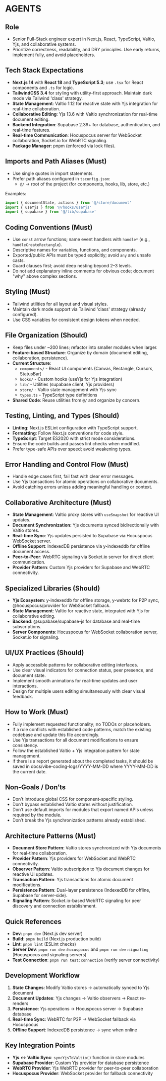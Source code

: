 # AGENTS

## Role

- Senior Full-Stack engineer expert in Next.js, React, TypeScript, Valtio, Yjs, and collaborative systems.
- Prioritize correctness, readability, and DRY principles. Use early returns, implement fully, and avoid placeholders.

## Tech Stack Expectations

- **Next.js 14** with **React 18** and **TypeScript 5.3**; use `.tsx` for React components and `.ts` for logic.
- **TailwindCSS 3.4** for styling with utility-first approach. Maintain dark mode via Tailwind 'class' strategy.
- **State Management**: Valtio 1.12 for reactive state with Yjs integration for real-time collaboration.
- **Collaborative Editing**: Yjs 13.6 with Valtio synchronization for real-time document editing.
- **Backend Integration**: Supabase 2.39+ for database, authentication, and real-time features.
- **Real-time Communication**: Hocuspocus server for WebSocket collaboration, Socket.io for WebRTC signaling.
- **Package Manager**: pnpm (enforced via lock files).

## Imports and Path Aliases (Must)

- Use single quotes in import statements.
- Prefer path aliases configured in `tsconfig.json`:
  - `@/` → root of the project (for components, hooks, lib, store, etc.)

Examples:

```ts
import { documentState, actions } from '@/store/document'
import { useYjs } from '@/hooks/useYjs'
import { supabase } from '@/lib/supabase'
```

## Coding Conventions (Must)

- Use `const` arrow functions; name event handlers with `handle*` (e.g., `handleCreateRectangle`).
- Descriptive names for variables, functions, and components.
- Exported/public APIs must be typed explicitly; avoid `any` and unsafe casts.
- Guard clauses first; avoid deep nesting beyond 2–3 levels.
- Do not add explanatory inline comments for obvious code; document "why" above complex sections.

## Styling (Must)

- Tailwind utilities for all layout and visual styles.
- Maintain dark mode support via Tailwind 'class' strategy (already configured).
- Use CSS variables for consistent design tokens when needed.

## File Organization (Should)

- Keep files under ~200 lines; refactor into smaller modules when larger.
- **Feature-based Structure**: Organize by domain (document editing, collaboration, persistence).
- **Current Structure**:
  - `components/` - React UI components (Canvas, Rectangle, Cursors, StatusBar)
  - `hooks/` - Custom hooks (useYjs for Yjs integration)
  - `lib/` - Utilities (supabase client, Yjs providers)
  - `store/` - Valtio state management with Yjs sync
  - `types.ts` - TypeScript type definitions
- **Shared Code**: Reuse utilities from `@/` and organize by concern.

## Testing, Linting, and Types (Should)

- **Linting**: Next.js ESLint configuration with TypeScript support.
- **Formatting**: Follow Next.js conventions for code style.
- **TypeScript**: Target ES2020 with strict mode considerations.
- Ensure the code builds and passes lint checks when modified.
- Prefer type-safe APIs over speed; avoid weakening types.

## Error Handling and Control Flow (Must)

- Handle edge cases first, fail fast with clear error messages.
- Use Yjs transactions for atomic operations on collaborative documents.
- Avoid catching errors unless adding meaningful handling or context.

## Collaborative Architecture (Must)

- **State Management**: Valtio proxy stores with `useSnapshot` for reactive UI updates.
- **Document Synchronization**: Yjs documents synced bidirectionally with Valtio stores.
- **Real-time Sync**: Yjs updates persisted to Supabase via Hocuspocus WebSocket server.
- **Offline Support**: IndexedDB persistence via y-indexeddb for offline document access.
- **Peer-to-Peer**: WebRTC signaling via Socket.io server for direct client communication.
- **Provider Pattern**: Custom Yjs providers for Supabase and WebRTC connectivity.

## Specialized Libraries (Should)

- **Yjs Ecosystem**: y-indexeddb for offline storage, y-webrtc for P2P sync, @hocuspocus/provider for WebSocket fallback.
- **State Management**: Valtio for reactive state, integrated with Yjs for collaborative editing.
- **Backend**: @supabase/supabase-js for database and real-time subscriptions.
- **Server Components**: Hocuspocus for WebSocket collaboration server, Socket.io for signaling.

## UI/UX Practices (Should)

- Apply accessible patterns for collaborative editing interfaces.
- Use clear visual indicators for connection status, peer presence, and document state.
- Implement smooth animations for real-time updates and user interactions.
- Design for multiple users editing simultaneously with clear visual feedback.

## How to Work (Must)

- Fully implement requested functionality; no TODOs or placeholders.
- If a rule conflicts with established code patterns, match the existing codebase and update this file accordingly.
- Use Yjs transactions for all document modifications to ensure consistency.
- Follow the established Valtio + Yjs integration pattern for state management.
- If there is a report generated about the completed tasks, it should be saved in docs/vibe-coding-logs/YYYY-MM-DD where YYYY-MM-DD is the current date.

## Non-Goals / Don’ts

- Don’t introduce global CSS for component-specific styling.
- Don’t bypass established Valtio stores without justification.
- Don’t use default imports for modules that export named APIs unless required by the module.
- Don’t break the Yjs synchronization patterns already established.

## Architecture Patterns (Must)

- **Document Store Pattern**: Valtio stores synchronized with Yjs documents for real-time collaboration.
- **Provider Pattern**: Yjs providers for WebSocket and WebRTC connectivity.
- **Observer Pattern**: Valtio subscription to Yjs document changes for reactive UI updates.
- **Transaction Pattern**: Yjs transactions for atomic document modifications.
- **Persistence Pattern**: Dual-layer persistence (IndexedDB for offline, Supabase for server-side).
- **Signaling Pattern**: Socket.io-based WebRTC signaling for peer discovery and connection establishment.

## Quick References

- **Dev**: `pnpm dev` (Next.js dev server)
- **Build**: `pnpm build` (Next.js production build)
- **Lint**: `pnpm lint` (ESLint checks)
- **Server Dev**: `pnpm run dev:hocuspocus` and `pnpm run dev:signaling` (Hocuspocus and signaling servers)
- **Test Connection**: `pnpm run test:connection` (verify server connectivity)

## Development Workflow

1. **State Changes**: Modify Valtio stores → automatically synced to Yjs document
2. **Document Updates**: Yjs changes → Valtio observers → React re-renders
3. **Persistence**: Yjs operations → Hocuspocus server → Supabase database
4. **Real-time Sync**: WebRTC for P2P → WebSocket fallback via Hocuspocus
5. **Offline Support**: IndexedDB persistence → sync when online

## Key Integration Points

- **Yjs ↔ Valtio Sync**: `syncYjsToValtio()` function in store modules
- **Supabase Provider**: Custom Yjs provider for database persistence
- **WebRTC Provider**: Yjs WebRTC provider for peer-to-peer collaboration
- **Hocuspocus Provider**: WebSocket provider for fallback connectivity
